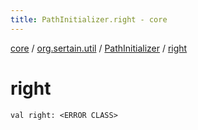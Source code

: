 ```yaml
---
title: PathInitializer.right - core
---
```


[core](../../index.md) / [org.sertain.util](../index.md) / [PathInitializer](index.md) / [right](.)

# right

`val right: <ERROR CLASS>`